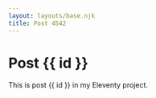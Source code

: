 ```yaml
---
layout: layouts/base.njk
title: Post 4542
---
```


# Post {{ id }}

This is post {{ id }} in my Eleventy project.
